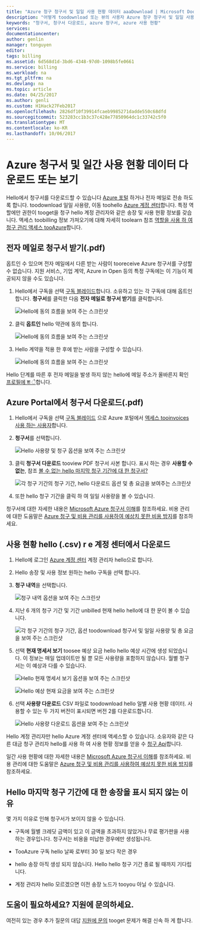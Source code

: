 ```yaml
---
title: "Azure 청구 청구서 및 일일 사용 현황 데이터 aaaDownload | Microsoft Docs"
description: "어떻게 toodownload 또는 뷰의 사용자 Azure 청구 청구서 및 일일 사용량 데이터를 설명 합니다."
keywords: "청구서, 청구서 다운로드, azure 청구서, azure 사용 현황"
services: 
documentationcenter: 
author: genlin
manager: tonguyen
editor: 
tags: billing
ms.assetid: 6d568d1d-3bd6-4348-97d0-1098b5fe0661
ms.service: billing
ms.workload: na
ms.tgt_pltfrm: na
ms.devlang: na
ms.topic: article
ms.date: 04/25/2017
ms.author: genli
ms.custom: H1Hack27Feb2017
ms.openlocfilehash: 2826df10f39914fcaeb9985271dadde550c68dfd
ms.sourcegitcommit: 523283cc1b3c37c428e77850964dc1c33742c5f0
ms.translationtype: MT
ms.contentlocale: ko-KR
ms.lasthandoff: 10/06/2017
---
```

# <a name="download-or-view-your-azure-billing-invoice-and-daily-usage-data"></a>Azure 청구서 및 일간 사용 현황 데이터 다운로드 또는 보기
Hello에서 청구서를 다운로드할 수 있습니다 [Azure 포털](https://portal.azure.com/#blade/Microsoft_Azure_Billing/SubscriptionsBlade) 하거나 전자 메일로 전송 하도록 합니다. toodownload 일일 사용량, 이동 toohello [Azure 계정 센터](https://account.windowsazure.com)합니다. 특정 역할에만 권한이 tooget을 청구 hello 계정 관리자와 같은 송장 및 사용 현황 정보를 갖습니다. 액세스 toobilling 정보 가져오기에 대해 자세히 toolearn 참조 [역할을 사용 하 여 청구 관리 액세스 tooAzure](billing-manage-access.md)합니다.

## <a name="get-your-invoice-in-email-pdf"></a>전자 메일로 청구서 받기(.pdf)
옵트인 수 있으며 전자 메일에서 다른 받는 사람이 tooreceive Azure 청구서를 구성할 수 없습니다. 지원 서비스, 기업 계약, Azure in Open 등의 특정 구독에는 이 기능이 제공되지 않을 수도 있습니다.

1. Hello에서 구독을 선택 [구독 블레이드](https://portal.azure.com/#blade/Microsoft_Azure_Billing/SubscriptionsBlade)합니다. 소유하고 있는 각 구독에 대해 옵트인합니다. **청구서**를 클릭한 다음 **전자 메일로 청구서 받기**를 클릭합니다. 

    ![Hello에 동의 흐름을 보여 주는 스크린샷](./media/billing-download-azure-invoice-daily-usage-date/InvoicesDeepLink.PNG)
    
2. 클릭 **옵트인** hello 약관에 동의 합니다.

    ![Hello에 동의 흐름을 보여 주는 스크린샷](./media/billing-download-azure-invoice-daily-usage-date/InvoiceArticleStep2.PNG)
 
3. Hello 계약을 적용 한 후에 받는 사람을 구성할 수 있습니다.

    ![Hello에 동의 흐름을 보여 주는 스크린샷](./media/billing-download-azure-invoice-daily-usage-date/InvoiceArticleStep3.PNG)
    
Hello 단계를 따른 후 전자 메일을 발생 하지 않는 hello에 메일 주소가 올바른지 확인 [프로필에 श े](https://account.windowsazure.com/profile)합니다.

## <a name="download-invoice-from-azure-portal-pdf"></a>Azure Portal에서 청구서 다운로드(.pdf)

1. Hello에서 구독을 선택 [구독 블레이드](https://portal.azure.com/#blade/Microsoft_Azure_Billing/SubscriptionsBlade) 으로 Azure 포털에서 [액세스 tooinvoices 사용 하는 사용자](billing-manage-access.md)합니다.

2. **청구서**를 선택합니다. 

    ![Hello 사용량 및 청구 옵션을 보여 주는 스크린샷](./media/billing-download-azure-invoice-daily-usage-date/billingandusage.png) 

3. 클릭 **청구서 다운로드** tooview PDF 청구서 사본 합니다. 표시 하는 경우 **사용할 수 없는**, 참조 [볼 수 없는 hello 마지막 청구 기간에 대 한 청구서?](#noinvoice)

    ![각 청구 기간의 청구 기간, hello 다운로드 옵션 및 총 요금을 보여주는 스크린샷](./media/billing-download-azure-invoice-daily-usage-date/billing4.png)

4. 또한 hello 청구 기간을 클릭 하 여 일일 사용량을 볼 수 있습니다. 

청구서에 대한 자세한 내용은 [Microsoft Azure 청구서 이해](billing-understand-your-bill.md)를 참조하세요. 비용 관리에 대한 도움말은 [Azure 청구 및 비용 관리를 사용하여 예상치 못한 비용 방지](billing-getting-started.md)를 참조하세요.

## <a name="download-usage-from-hello-account-center-csv"></a>사용 현황 hello (.csv) r e 계정 센터에서 다운로드

1. Hello에 로그인 [Azure 계정 센터](https://account.windowsazure.com/subscriptions) 계정 관리자 hello으로 합니다.

2. Hello 송장 및 사용 정보 원하는 hello 구독을 선택 합니다.

3. **청구 내역**을 선택합니다. 

    ![청구 내역 옵션을 보여 주는 스크린샷](./media/billing-download-azure-invoice-daily-usage-date/Billinghisotry.png)

4. 지난 6 개의 청구 기간 및 기간 unbilled 현재 hello hello에 대 한 문이 볼 수 있습니다. 

    ![각 청구 기간의 청구 기간, 옵션 toodownload 청구서 및 일일 사용량 및 총 요금을 보여 주는 스크린샷](./media/billing-download-azure-invoice-daily-usage-date/billingSum.png)

5. 선택 **현재 명세서 보기** toosee 예상 요금 hello hello 예상 시간에 생성 되었습니다. 이 정보는 매일 업데이트만 될 뿐 모든 사용량을 포함하지 않습니다. 월별 청구서는 이 예상과 다를 수 있습니다.

    ![Hello 현재 명세서 보기 옵션을 보여 주는 스크린샷](./media/billing-download-azure-invoice-daily-usage-date/billingSum2.png)

    ![Hello 예상 현재 요금을 보여 주는 스크린샷](./media/billing-download-azure-invoice-daily-usage-date/billingSum3.png)

6. 선택 **사용량 다운로드** CSV 파일로 toodownload hello 일별 사용 현황 데이터. 사용할 수 있는 두 가지 버전이 표시되면 버전 2를 다운로드합니다.

    ![Hello 사용량 다운로드 옵션을 보여 주는 스크린샷](./media/billing-download-azure-invoice-daily-usage-date/DLusage.png)

Hello 계정 관리자만 hello Azure 계정 센터에 액세스할 수 있습니다. 소유자와 같은 다른 대금 청구 관리자 hello를 사용 하 여 사용 현황 정보를 얻을 수 [청구 Api](billing-usage-rate-card-overview.md)합니다.

일간 사용 현황에 대한 자세한 내용은 [Microsoft Azure 청구서 이해](billing-understand-your-bill.md)를 참조하세요. 비용 관리에 대한 도움말은 [Azure 청구 및 비용 관리를 사용하여 예상치 못한 비용 방지](billing-getting-started.md)를 참조하세요.

## <a name="noinvoice"></a>Hello 마지막 청구 기간에 대 한 송장을 표시 되지 않는 이유

몇 가지 이유로 인해 청구서가 보이지 않을 수 있습니다.

- 구독에 월별 크레딧 금액이 있고 이 금액을 초과하지 않았거나 무료 평가판을 사용하는 경우입니다. 청구서는 비용을 미납한 경우에만 생성됩니다.

- TooAzure 구독 hello 날짜 로부터 30 일 보다 작은 경우

- hello 송장 아직 생성 되지 않습니다. Hello hello 청구 기간 종료 될 때까지 기다립니다.

- 계정 관리자 hello 모르겠으면 이전 송장 노드가 tooyou 아닐 수 있습니다.

## <a name="need-help-contact-support"></a>도움이 필요하세요? 지원에 문의하세요.
여전히 있는 경우 추가 질문의 대답 [지원에 문의](https://portal.azure.com/?#blade/Microsoft_Azure_Support/HelpAndSupportBlade) tooget 문제가 해결 신속 하 게 합니다.

